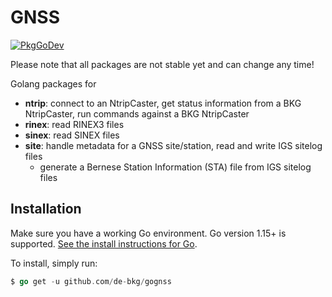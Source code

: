 # GNSS
[![PkgGoDev](https://pkg.go.dev/badge/de-bkg/gognss)](https://pkg.go.dev/github.com/de-bkg/gognss)

Please note that all packages are not stable yet and can change any time!

Golang packages for 
* **ntrip**: connect to an NtripCaster, get status information from a BKG NtripCaster, run commands against a BKG NtripCaster
* **rinex**: read RINEX3 files
* **sinex**: read SINEX files
* **site**: handle metadata for a GNSS site/station, read and write IGS sitelog files
  * generate a Bernese Station Information (STA) file from IGS sitelog files



## Installation

Make sure you have a working Go environment.  Go version 1.15+ is supported.  [See
the install instructions for Go](http://golang.org/doc/install.html).

To install, simply run:
```go
$ go get -u github.com/de-bkg/gognss
```
